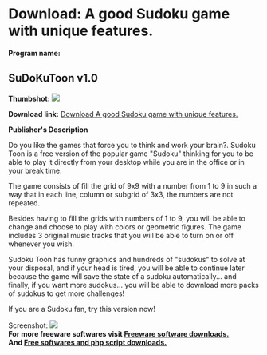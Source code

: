 # Download: A good Sudoku game with unique features.

**Program name:**

## SuDoKuToon v1.0

  
**Thumbshot:** ![](http://www.freewarefiles.com/screenshot/sudokutoon_md.jpg)   
  
**Download link:** [Download A good Sudoku game with unique features.](http://freesoftwares.boysofts.com/SuDoKuToon-V_program_29661.html)  
  


**Publisher's Description**  
  


Do you like the games that force you to think and work your brain?. Sudoku Toon is a free version of the popular game "Sudoku" thinking for you to be able to play it directly from your desktop while you are in the office or in your break time. 

The game consists of fill the grid of 9x9 with a number from 1 to 9 in such a way that in each line, column or subgrid of 3x3, the numbers are not repeated.

Besides having to fill the grids with numbers of 1 to 9, you will be able to change and choose to play with colors or geometric figures. The game includes 3 original music tracks that you will be able to turn on or off whenever you wish.

Sudoku Toon has funny graphics and hundreds of "sudokus" to solve at your disposal, and if your head is tired, you will be able to continue later because the game will save the state of a sudoku automatically... and finally, if you want more sudokus... you will be able to download more packs of sudokus to get more challenges!

If you are a Sudoku fan, try this version now! 

  
  
Screenshot: ![](http://www.freewarefiles.com/screenshot/sudokutoon.jpg)   
**For more freeware softwares visit [Freeware software downloads.](http://freesoftwares.boysofts.com/)**   
**And [Free softwares and php script downloads.](http://www.boysofts.com/)**
